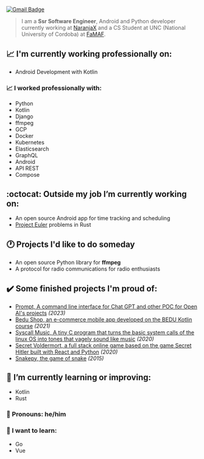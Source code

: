 [![Gmail Badge](https://img.shields.io/badge/-agustinmarcelodominguez@gmail.com-c14438?style=flat-square&logo=Gmail&logoColor=white&link=mailto:agustinmarcelodominguez@gmail.com)](mailto:agustinmarcelodominguez@gmail.com)

> I am a **Ssr Software Engineer**, Android and Python developer currently working at [NaranjaX](https://www.naranjax.com/) and a CS Student at UNC (National University of Cordoba) at [FaMAF](https://www.famaf.unc.edu.ar/).

## :chart_with_upwards_trend: 	I'm currently working  professionally on:
  - Android Development with Kotlin

### :chart_with_upwards_trend: 	I worked professionally with:
  - Python
  - Kotlin
  - Django
  - ffmpeg
  - GCP
  - Docker
  - Kubernetes
  - Elasticsearch
  - GraphQL
  - Android
  - API REST
  - Compose

## :octocat: Outside my job I’m currently working on:
  - An open source Android app for time tracking and scheduling
  - [Project Euler](https://projecteuler.net/) problems in Rust 

## 🕐 Projects I'd like to do someday
  - An open source Python library for **ffmpeg**
  - A protocol for radio communications for radio enthusiasts

## :heavy_check_mark: Some finished projects I'm proud of:
  - [Prompt, A command line interface for Chat GPT and other POC for Open AI's projects](https://github.com/AgustinMDominguez/Prompt) *(2023)*
  - [Bedu Shop, an e-commerce mobile app developed on the BEDU Kotlin course](https://github.com/shirosweets/Proyecto-Bedu-Naranja-Kotlin) *(2021)*
  - [Syscall Music, A tiny C program that turns the basic system calls of the linux OS into tones that vagely sound like music](https://github.com/AgustinMDominguez/Syscall_Music) *(2020)*
  - [Secret Voldermort, a full stack online game based on the game Secret Hitler built with React and Python](https://github.com/shirosweets/Secret-Voldemort-20) *(2020)*
  - [Snakepy, the game of snake](https://github.com/AgustinMDominguez/Snake_Python) *(2015)*

## :seedling: I’m currently learning or improving:
  - Kotlin
  - Rust

### :wave: Pronouns: he/him

### :rainbow: I want to learn:
  - Go
  - Vue
